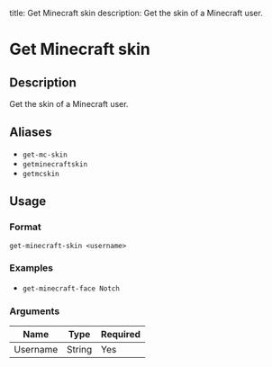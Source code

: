 title: Get Minecraft skin
description: Get the skin of a Minecraft user.

# Get Minecraft skin

## Description

Get the skin of a Minecraft user.

## Aliases

* `get-mc-skin`
* `getminecraftskin`
* `getmcskin`

## Usage

### Format

`get-minecraft-skin <username>`

### Examples

* `get-minecraft-face Notch`

### Arguments

| Name     | Type   | Required |
|----------|--------|----------|
| Username | String | Yes      |
